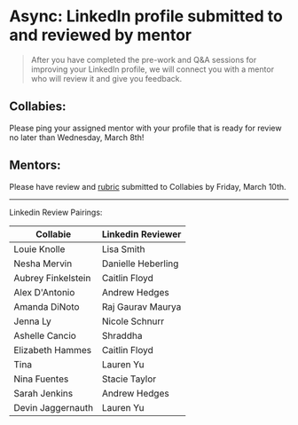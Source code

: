 # Async: LinkedIn profile submitted to and reviewed by mentor

> After you have completed the pre-work and Q&A sessions for improving your LinkedIn profile, we will connect you with a mentor who will review it and give you feedback.

## Collabies:

Please ping your assigned mentor with your profile that is ready for review no later than Wednesday, March 8th!

## Mentors:

Please have review and [rubric](https://docs.google.com/spreadsheets/d/1e0n1k6izyZM0mkmkL9zezr7FW2-qRLu-bmFnYBLVkLs/edit) submitted to Collabies by Friday, March 10th.

---

Linkedin Review Pairings:

[comment]: <> (Populate using the values in this CodeSandbox: https://codesandbox.io/s/career-lab-pairings-u1qmj?file=/src/App.js)
[comment]: <> (TODO: move this script into this project somehow)

| Collabie | Linkedin Reviewer |
| ---- | ---- |
| Louie Knolle  | Lisa Smith |
| Nesha Mervin  | Danielle Heberling  |
| Aubrey Finkelstein  | Caitlin Floyd |
| Alex D'Antonio  | Andrew Hedges |
| Amanda DiNoto | Raj Gaurav Maurya |
| Jenna Ly  | Nicole Schnurr |
| Ashelle Cancio  | Shraddha |
| Elizabeth Hammes  | Caitlin Floyd |
| Tina  | Lauren Yu |
| Nina Fuentes  | Stacie Taylor |
| Sarah Jenkins | Andrew Hedges |
| Devin Jaggernauth | Lauren Yu |

